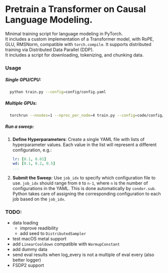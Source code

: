 # Pretrain a Transformer on Causal Language Modeling.
Minimal training script for language modeling in PyTorch. \
It includes a custom implementation of a Transformer model, with RoPE, GLU, RMSNorm, compatible with `torch.compile`. 
It supports distributed training via Distributed Data Parallel (DDP). \
It includes a script for downloading, tokenizing, and chunking data.

### Usage

##### Single GPU/CPU:
```bash
  python train.py --config=config/config.yaml
```
##### Multiple GPUs:
```bash
  torchrun --nnodes=1 --nproc_per_node=4 train.py --config=code/config/sweep.yaml
```

##### Run a sweep:

1. **Define Hyperparameters**:
  Create a single YAML file with lists of hyperparameter values. Each value in the list will represent a different configuration, e.g.:
   ```yaml
   lr: [0.1, 0.01]
   wd: [0.1, 0.2, 0.5]
   ...
   ```
2. **Submit the Sweep**: 
  Use `job_idx` to specify which configuration file to use. `job_idx` should range from `0` to `n-1`, where `n` is the number of configurations in the YAML. This is done automatically by `condor.sub`. Python takes care of assigning the corresponding configuration to each job based on the `job_idx`.


### TODO:
- data loading
  - improve readibility
  - add seed to `DistributedSampler`
- test macOS metal support
- add `LinearCooldown` compatible with `WarmupConstant`
- add dummy data
- send eval results when log_every is not a multiple of eval every (also better logger)
- FSDP2 support

